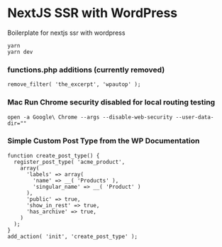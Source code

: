 # NextJS SSR with WordPress
Boilerplate for nextjs ssr with wordpress

```
yarn
yarn dev
```

### functions.php additions (currently removed)
```
remove_filter( 'the_excerpt', 'wpautop' );
```

### Mac Run Chrome security disabled for local routing testing
```
open -a Google\ Chrome --args --disable-web-security --user-data-dir=""
```

### Simple Custom Post Type from the WP Documentation
```
function create_post_type() {
  register_post_type( 'acme_product',
    array(
      'labels' => array(
        'name' => __( 'Products' ),
        'singular_name' => __( 'Product' )
      ),
      'public' => true,
	  'show_in_rest' => true,
      'has_archive' => true,
    )
  );
}
add_action( 'init', 'create_post_type' );
```
